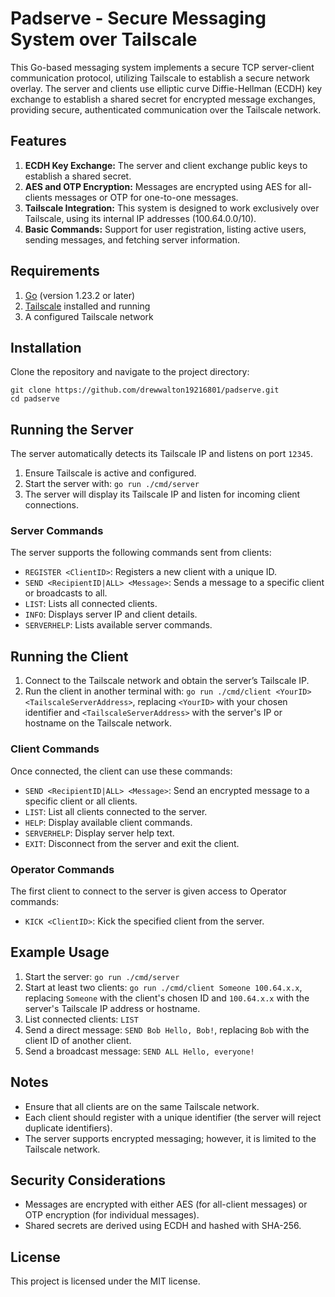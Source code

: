 
# Padserve - Secure Messaging System over Tailscale
This Go-based messaging system implements a secure TCP server-client communication protocol, utilizing Tailscale to establish a secure network overlay. The server and clients use elliptic curve Diffie-Hellman (ECDH) key exchange to establish a shared secret for encrypted message exchanges, providing secure, authenticated communication over the Tailscale network.
## Features
 1. **ECDH Key Exchange:** The server and client exchange public keys to establish a shared secret.
 2. **AES and OTP Encryption:** Messages are encrypted using AES for all-clients messages or OTP for one-to-one messages.
 3. **Tailscale Integration:** This system is designed to work exclusively over Tailscale, using its internal IP addresses (100.64.0.0/10).
 4. **Basic Commands:** Support for user registration, listing active users, sending messages, and fetching server information.

## Requirements
 1. [Go](https://golang.org/doc/install) (version 1.23.2 or later)
 2. [Tailscale](https://tailscale.com/) installed and running
 3. A configured Tailscale network

## Installation
Clone the repository and navigate to the project directory:

    git clone https://github.com/drewwalton19216801/padserve.git
    cd padserve
## Running the Server
The server automatically detects its Tailscale IP and listens on port `12345`.

 1. Ensure Tailscale is active and configured.
 2. Start the server with: `go run ./cmd/server`
 3. The server will display its Tailscale IP and listen for incoming client connections.

### Server Commands
The server supports the following commands sent from clients:
 -   `REGISTER <ClientID>`: Registers a new client with a unique ID.
 -   `SEND <RecipientID|ALL> <Message>`: Sends a message to a specific client or broadcasts to all.
 -   `LIST`: Lists all connected clients.
 -   `INFO`: Displays server IP and client details.
 -   `SERVERHELP`: Lists available server commands.
## Running the Client

 1. Connect to the Tailscale network and obtain the server’s Tailscale IP.
 2. Run the client in another terminal with: `go run ./cmd/client <YourID> <TailscaleServerAddress>`, replacing `<YourID>` with your chosen identifier and `<TailscaleServerAddress>` with the server's IP or hostname on the Tailscale network.

### Client Commands
Once connected, the client can use these commands:

 - `SEND <RecipientID|ALL> <Message>`: Send an encrypted message to a specific client or all clients.
 - `LIST`: List all clients connected to the server.
 - `HELP`: Display available client commands.
 - `SERVERHELP`: Display server help text.
 - `EXIT`: Disconnect from the server and exit the client.

### Operator Commands
The first client to connect to the server is given access to Operator commands:

- `KICK <ClientID>`: Kick the specified client from the server.

## Example Usage

 1. Start the server: `go run ./cmd/server`
 2. Start at least two clients: `go run ./cmd/client Someone 100.64.x.x`, replacing `Someone` with the client's chosen ID and `100.64.x.x` with the server's Tailscale IP address or hostname.
 3. List connected clients: `LIST`
 4. Send a direct message: `SEND Bob Hello, Bob!`, replacing `Bob` with the client ID of another client.
 5. Send a broadcast message: `SEND ALL Hello, everyone!` 

## Notes

 - Ensure that all clients are on the same Tailscale network.
 - Each client should register with a unique identifier (the server will reject duplicate identifiers).
 - The server supports encrypted messaging; however, it is limited to the Tailscale network.

## Security Considerations

 - Messages are encrypted with either AES (for all-client messages) or OTP encryption (for individual messages).
 - Shared secrets are derived using ECDH and hashed with SHA-256.

## License
This project is licensed under the MIT license.
